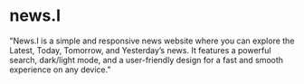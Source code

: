 # news.I
"News.I is a simple and responsive news website where you can explore the Latest, Today, Tomorrow, and Yesterday’s news. It features a powerful search, dark/light mode, and a user-friendly design for a fast and smooth experience on any device."
